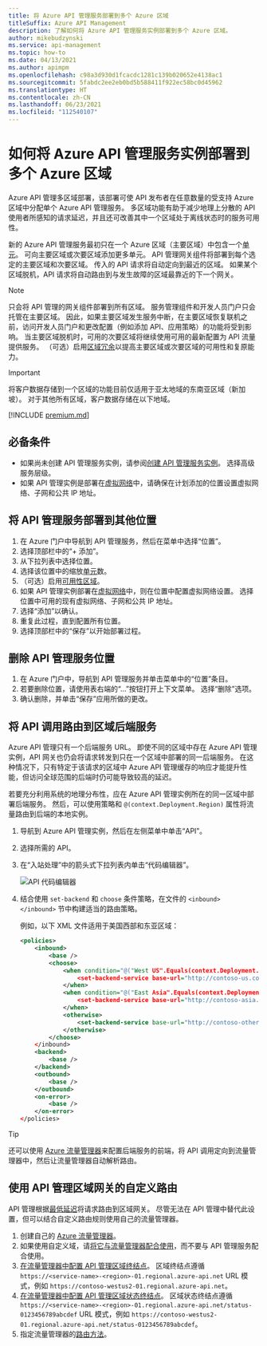 ```yaml
---
title: 将 Azure API 管理服务部署到多个 Azure 区域
titleSuffix: Azure API Management
description: 了解如何将 Azure API 管理服务实例部署到多个 Azure 区域。
author: mikebudzynski
ms.service: api-management
ms.topic: how-to
ms.date: 04/13/2021
ms.author: apimpm
ms.openlocfilehash: c98a3d930d1fcacdc1281c139b020652e4138ac1
ms.sourcegitcommit: 5fabdc2ee2eb0bd5b588411f922ec58bc0d45962
ms.translationtype: HT
ms.contentlocale: zh-CN
ms.lasthandoff: 06/23/2021
ms.locfileid: "112540107"
---
```

# <a name="how-to-deploy-an-azure-api-management-service-instance-to-multiple-azure-regions"></a>如何将 Azure API 管理服务实例部署到多个 Azure 区域

Azure API 管理多区域部署，该部署可使 API 发布者在任意数量的受支持 Azure 区域中分配单个 Azure API 管理服务。 多区域功能有助于减少地理上分散的 API 使用者所感知的请求延迟，并且还可改善其中一个区域处于离线状态时的服务可用性。

新的 Azure API 管理服务最初只在一个 Azure 区域（主要区域）中包含一个[单元][unit]。 可向主要区域或次要区域添加更多单元。 API 管理网关组件将部署到每个选定的主要区域和次要区域。 传入的 API 请求将自动定向到最近的区域。 如果某个区域脱机，API 请求将自动路由到与发生故障的区域最靠近的下一个网关。

> [!NOTE]
> 只会将 API 管理的网关组件部署到所有区域。 服务管理组件和开发人员门户只会托管在主要区域。 因此，如果主要区域发生服务中断，在主要区域恢复联机之前，访问开发人员门户和更改配置（例如添加 API、应用策略）的功能将受到影响。 当主要区域脱机时，可用的次要区域将继续使用可用的最新配置为 API 流量提供服务。 （可选）启用[区域冗余](zone-redundancy.md)以提高主要区域或次要区域的可用性和复原能力。

>[!IMPORTANT]
> 将客户数据存储到一个区域的功能目前仅适用于亚太地域的东南亚区域（新加坡）。 对于其他所有区域，客户数据存储在以下地域。

[!INCLUDE [premium.md](../../includes/api-management-availability-premium.md)]


## <a name="prerequisites"></a>必备条件

* 如果尚未创建 API 管理服务实例，请参阅[创建 API 管理服务实例](get-started-create-service-instance.md)。 选择高级服务层级。
* 如果 API 管理实例是部署在[虚拟网络](api-management-using-with-vnet.md)中，请确保在计划添加的位置设置虚拟网络、子网和公共 IP 地址。

## <a name="deploy-api-management-service-to-an-additional-location"></a><a name="add-region"> </a>将 API 管理服务部署到其他位置

1. 在 Azure 门户中导航到 API 管理服务，然后在菜单中选择“位置”。
1. 选择顶部栏中的“+ 添加”。
1. 从下拉列表中选择位置。
1. 选择该位置中的缩放[单元](upgrade-and-scale.md)数。
1. （可选）启用[可用性区域](zone-redundancy.md)。
1. 如果 API 管理实例部署在[虚拟网络](api-management-using-with-vnet.md)中，则在位置中配置虚拟网络设置。 选择位置中可用的现有虚拟网络、子网和公共 IP 地址。
1. 选择“添加”以确认。
1. 重复此过程，直到配置所有位置。
1. 选择顶部栏中的“保存”以开始部署过程。

## <a name="delete-an-api-management-service-location"></a><a name="remove-region"> </a>删除 API 管理服务位置

1. 在 Azure 门户中，导航到 API 管理服务并单击菜单中的“位置”条目。
2. 若要删除位置，请使用表右端的“...”按钮打开上下文菜单。 选择“删除”选项。
3. 确认删除，并单击“保存”应用所做的更改。

## <a name="route-api-calls-to-regional-backend-services"></a><a name="route-backend"> </a>将 API 调用路由到区域后端服务

Azure API 管理只有一个后端服务 URL。 即使不同的区域中存在 Azure API 管理实例，API 网关也仍会将请求转发到只在一个区域中部署的同一后端服务。 在这种情况下，只有特定于该请求的区域中 Azure API 管理缓存的响应才能提升性能，但访问全球范围的后端时仍可能导致较高的延迟。

若要充分利用系统的地理分布性，应在 Azure API 管理实例所在的同一区域中部署后端服务。 然后，可以使用策略和 `@(context.Deployment.Region)` 属性将流量路由到后端的本地实例。

1. 导航到 Azure API 管理实例，然后在左侧菜单中单击“API”。
2. 选择所需的 API。
3. 在“入站处理”中的箭头式下拉列表内单击“代码编辑器”。 

    ![API 代码编辑器](./media/api-management-howto-deploy-multi-region/api-management-api-code-editor.png)

4. 结合使用 `set-backend` 和 `choose` 条件策略，在文件的 `<inbound> </inbound>` 节中构建适当的路由策略。

    例如，以下 XML 文件适用于美国西部和东亚区域：

    ```xml
    <policies>
        <inbound>
            <base />
            <choose>
                <when condition="@("West US".Equals(context.Deployment.Region, StringComparison.OrdinalIgnoreCase))">
                    <set-backend-service base-url="http://contoso-us.com/" />
                </when>
                <when condition="@("East Asia".Equals(context.Deployment.Region, StringComparison.OrdinalIgnoreCase))">
                    <set-backend-service base-url="http://contoso-asia.com/" />
                </when>
                <otherwise>
                    <set-backend-service base-url="http://contoso-other.com/" />
                </otherwise>
            </choose>
        </inbound>
        <backend>
            <base />
        </backend>
        <outbound>
            <base />
        </outbound>
        <on-error>
            <base />
        </on-error>
    </policies>
    ```

> [!TIP]
> 还可以使用 [Azure 流量管理器](https://azure.microsoft.com/services/traffic-manager/)来配置后端服务的前端，将 API 调用定向到流量管理器中，然后让流量管理器自动解析路由。

## <a name="use-custom-routing-to-api-management-regional-gateways"></a><a name="custom-routing"> </a>使用 API 管理区域网关的自定义路由

API 管理根据[最低延迟](../traffic-manager/traffic-manager-routing-methods.md#performance)将请求路由到区域网关。 尽管无法在 API 管理中替代此设置，但可以结合自定义路由规则使用自己的流量管理器。

1. 创建自己的 [Azure 流量管理器](https://azure.microsoft.com/services/traffic-manager/)。
1. 如果使用自定义域，请[将它与流量管理器配合使用](../traffic-manager/traffic-manager-point-internet-domain.md)，而不要与 API 管理服务配合使用。
1. [在流量管理器中配置 API 管理区域终结点](../traffic-manager/traffic-manager-manage-endpoints.md)。 区域终结点遵循 `https://<service-name>-<region>-01.regional.azure-api.net` URL 模式，例如 `https://contoso-westus2-01.regional.azure-api.net`。
1. [在流量管理器中配置 API 管理区域状态终结点](../traffic-manager/traffic-manager-monitoring.md)。 区域状态终结点遵循 `https://<service-name>-<region>-01.regional.azure-api.net/status-0123456789abcdef` URL 模式，例如 `https://contoso-westus2-01.regional.azure-api.net/status-0123456789abcdef`。
1. 指定流量管理器的[路由方法](../traffic-manager/traffic-manager-routing-methods.md)。

[create an api management service instance]: get-started-create-service-instance.md
[get started with azure api management]: get-started-create-service-instance.md
[deploy an api management service instance to a new region]: #add-region
[delete an api management service instance from a region]: #remove-region
[unit]: https://azure.microsoft.com/pricing/details/api-management/
[premium]: https://azure.microsoft.com/pricing/details/api-management/
